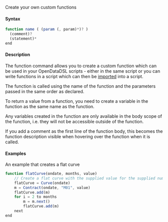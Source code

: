 Create your own custom functions

#### Syntax
```js
function name ( (param (, param)*)? )
  (comment)?
  (statement)*
end
```
#### Description

The function command allows you to create a custom function which can be used in your OpenDataDSL scripts - either in the same script or you can write functions in a script which can then be [imported](365330614.html) into a script.

The function is called using the name of the function and the parameters passed in the same order as declared.

To return a value from a function, you need to create a variable in the function as the same name as the function.

Any variables created in the function are only available in the body scope of the function, i.e. they will not be accessible outside of the function.

If you add a comment as the first line of the function body, this becomes the function description visible when hovering over the function when it is called.

#### Examples

An example that creates a flat curve

```js
function flatCurve(ondate, months, value)
    // Create a flat curve with the supplied value for the supplied number of months
    flatCurve = Curve(ondate)
    m = Contract(ondate, "M01", value)
    flatCurve.add(m)
    for i = 2 to months
        m = m.next()
        flatCurve.add(m)
    next
end
```
